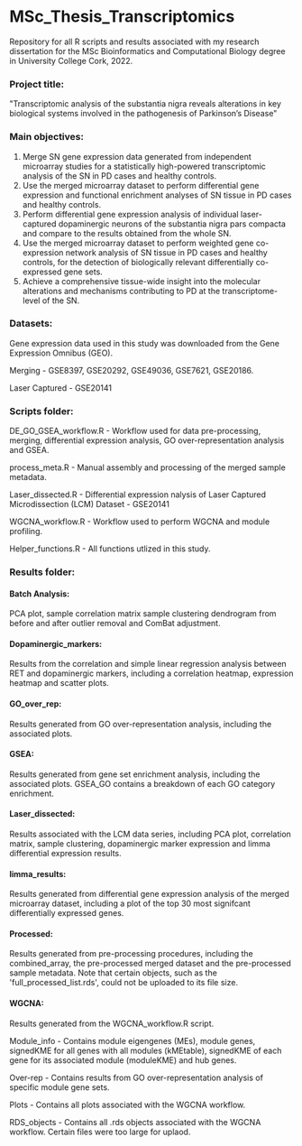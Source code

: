 # MSc_Thesis_Transcriptomics

Repository for all R scripts and results associated with my research dissertation for the MSc Bioinformatics and Computational Biology degree in University College Cork, 2022.

### Project title:
"Transcriptomic analysis of the substantia nigra reveals alterations in key biological systems involved in the pathogenesis of Parkinson’s Disease"

### Main objectives:

1.	Merge SN gene expression data generated from independent microarray studies for a statistically high-powered transcriptomic analysis of the SN in PD cases and healthy controls. 
2.	Use the merged microarray dataset to perform differential gene expression and functional enrichment analyses of SN tissue in PD cases and healthy controls. 
3.	Perform differential gene expression analysis of individual laser-captured dopaminergic neurons of the substantia nigra pars compacta and compare to the results obtained from the whole SN.
4.	Use the merged microarray dataset to perform weighted gene co-expression network analysis of SN tissue in PD cases and healthy controls, for the detection of biologically relevant differentially co-expressed gene sets. 
5.	Achieve a comprehensive tissue-wide insight into the molecular alterations and mechanisms contributing to PD at the transcriptome-level of the SN. 


### Datasets: 
Gene expression data used in this study was downloaded from the Gene Expression Omnibus (GEO).

Merging - GSE8397, GSE20292, GSE49036, GSE7621, GSE20186.

Laser Captured - GSE20141


### Scripts folder:
DE_GO_GSEA_workflow.R - Workflow used for data pre-processing, merging, differential expression analysis, GO over-representation analysis and GSEA.

process_meta.R - Manual assembly and processing of the merged sample metadata.

Laser_dissected.R - Differential expression nalysis of Laser Captured Microdissection (LCM) Dataset - GSE20141

WGCNA_workflow.R - Workflow used to perform WGCNA and module profiling.

Helper_functions.R - All functions utlized in this study.

### Results folder:

#### Batch Analysis:

PCA plot, sample correlation matrix sample clustering dendrogram from before and after outlier removal and ComBat adjustment.

#### Dopaminergic_markers:

Results from the correlation and simple linear regression analysis between RET and dopaminergic markers, including a correlation heatmap, expression heatmap and scatter plots. 

#### GO_over_rep:

Results generated from GO over-representation analysis, including the associated plots. 

#### GSEA:

Results generated from gene set enrichment analysis, including the associated plots. GSEA_GO contains a breakdown of each GO category enrichment.

#### Laser_dissected:

Results associated with the LCM data series, including PCA plot, correlation matrix, sample clustering, dopaminergic marker expression and limma differential expression results. 

#### limma_results:

Results generated from differential gene expression analysis of the merged microarray dataset, including a plot of the top 30 most signifcant differentially expressed genes.

#### Processed:

Results generated from pre-processing procedures, including the combined_array, the pre-processed merged dataset and the pre-processed sample metadata. 
Note that certain objects, such as the 'full_processed_list.rds', could not be uploaded to its file size. 

#### WGCNA:

Results generated from the WGCNA_workflow.R script.

Module_info - Contains module eigengenes (MEs), module genes, signedKME for all genes with all modules (kMEtable), signedKME of each gene for its associated module (moduleKME) and hub genes.

Over-rep - Contains results from GO over-representation analysis of specific module gene sets.

Plots - Contains all plots associated with the WGCNA workflow.

RDS_objects - Contains all .rds objects associated with the WGCNA workflow. Certain files were too large for uplaod. 



